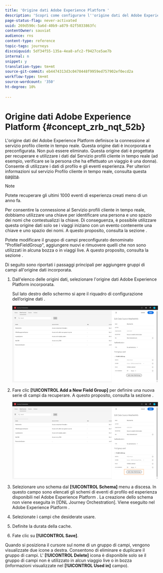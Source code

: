 ```yaml
---
title: 'Origine dati Adobe Experience Platform '
description: 'Scopri come configurare l''origine dati del Adobe Experience Platform  '
page-status-flag: never-activated
uuid: 269d590c-5a6d-40b9-a879-02f5033863fc
contentOwner: sauviat
audience: rns
content-type: reference
topic-tags: journeys
discoiquuid: 5df34f55-135a-4ea8-afc2-f9427ce5ae7b
internal: n
snippet: y
translation-type: tm+mt
source-git-commit: eb4474313d3c0470448f9959ed757902ef0ecd2a
workflow-type: tm+mt
source-wordcount: '350'
ht-degree: 10%

---
```



# Origine dati Adobe Experience Platform {#concept_zrb_nqt_52b}

L&#39;origine dati del Adobe Experience Platform  definisce la connessione al servizio profilo cliente in tempo reale. Questa origine dati è incorporata e preconfigurata. Non può essere eliminato. Questa origine dati è progettata per recuperare e utilizzare i dati dal Servizio profili cliente in tempo reale (ad esempio, verificare se la persona che ha effettuato un viaggio è una donna). Consente di utilizzare i dati di profilo e gli eventi esperienza. Per ulteriori informazioni sul servizio Profilo cliente in tempo reale, consulta questa [pagina](https://docs.adobe.com/content/help/it-IT/experience-platform/profile/home.html).

>[!NOTE]
>
>Potete recuperare gli ultimi 1000 eventi di esperienza creati meno di un anno fa.

Per consentire la connessione al Servizio profili cliente in tempo reale, dobbiamo utilizzare una chiave per identificare una persona e uno spazio dei nomi che contestualizzi la chiave. Di conseguenza, è possibile utilizzare questa origine dati solo se i viaggi iniziano con un evento contenente una chiave e uno spazio dei nomi. A questo proposito, consulta la sezione [](../building-journeys/journey.md).

Potete modificare il gruppo di campi preconfigurato denominato &quot;ProfileFieldGroup&quot;, aggiungere nuovi e rimuovere quelli che non sono utilizzati in alcuna bozza o in viaggi live. A questo proposito, consulta la sezione [](../datasource/field-groups.md).

Di seguito sono riportati i passaggi principali per aggiungere gruppi di campi all&#39;origine dati incorporata.

1. Dall&#39;elenco delle origini dati, selezionare l&#39;origine dati  Adobe Experience Platform incorporata.

   Sul lato destro dello schermo si apre il riquadro di configurazione dell’origine dati .

   ![](../assets/journey23.png)

1. Fare clic **[!UICONTROL Add a New Field Group]** per definire una nuova serie di campi da recuperare. A questo proposito, consulta la sezione [](../datasource/field-groups.md).

   ![](../assets/journey24.png)

1. Selezionare uno schema dal **[!UICONTROL Schema]** menu a discesa. In questo campo sono elencati gli schemi di eventi di profilo ed esperienza disponibili nel Adobe Experience Platform . La creazione dello schema non viene eseguita in [!DNL Journey Orchestration]. Viene eseguito nel Adobe Experience Platform .
1. Selezionate i campi che desiderate usare.
1. Definite la durata della cache.
1. Fate clic su **[!UICONTROL Save]**.

Quando si posiziona il cursore sul nome di un gruppo di campi, vengono visualizzate due icone a destra. Consentono di eliminare e duplicare il gruppo di campi. L&#39; **[!UICONTROL Delete]** icona è disponibile solo se il gruppo di campi non è utilizzato in alcun viaggio live o in bozza (informazioni visualizzate nel **[!UICONTROL Used in]** campo).
